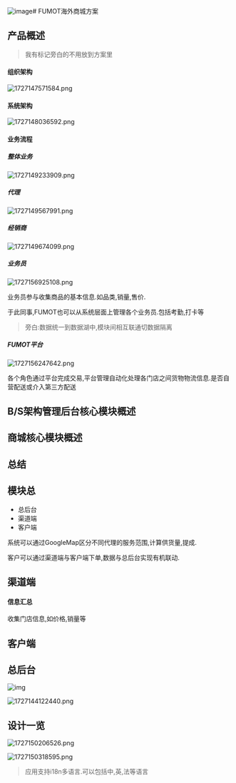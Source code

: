 ![image](https://github.com/user-attachments/assets/8a335132-a56e-4971-8ddc-b94bca9226ff)# FUMOT海外商城方案

## 产品概述

> 我有标记旁白的不用放到方案里


#### 组织架构

![1727147571584.png](https://s1.locimg.com/2024/09/24/e49ca272f5f61.png)


#### 系统架构

![1727148036592.png](https://s1.locimg.com/2024/09/24/721b756570907.png)

#### 业务流程

 
##### 整体业务

![1727149233909.png](https://s1.locimg.com/2024/09/24/cec5877042108.png)


##### 代理

![1727149567991.png](https://s1.locimg.com/2024/09/24/4e8f5c50bf0ff.png)


##### 经销商

![1727149674099.png](https://s1.locimg.com/2024/09/24/73a8ddc6f1c48.png)


##### 业务员

![1727156925108.png](https://s1.locimg.com/2024/09/24/6aedaab80e161.png)

业务员参与收集商品的基本信息.如品类,销量,售价.

于此同事,FUMOT也可以从系统层面上管理各个业务员.包括考勤,打卡等

> 旁白:数据统一到数据湖中,模块间相互联通切数据隔离

##### FUMOT平台

![1727156247642.png](https://s1.locimg.com/2024/09/24/7384c4b703c12.png)

各个角色通过平台完成交易,平台管理自动化处理各门店之间货物物流信息.是否自营配送或介入第三方配送

## B/S架构管理后台核心模块概述
## 商城核心模块概述
## 总结


## 模块总

- 总后台
- 渠道端
- 客户端

系统可以通过GoogleMap区分不同代理的服务范围,计算供货量,提成.

客户可以通过渠道端与客户端下单,数据与总后台实现有机联动.

## 渠道端

#### 信息汇总

收集门店信息,如价格,销量等

## 客户端
## 总后台

![img](https://s1.locimg.com/2024/09/24/3e1e355c6af11.png)

![1727144122440.png](https://s1.locimg.com/2024/09/24/843fc7079d1bd.png)


## 设计一览

![1727150206526.png](https://s1.locimg.com/2024/09/24/2240ec6a4482a.png)

![1727150318595.png](https://s1.locimg.com/2024/09/24/bdb9bdc427195.png)

> 应用支持i18n多语言.可以包括中,英,法等语言

